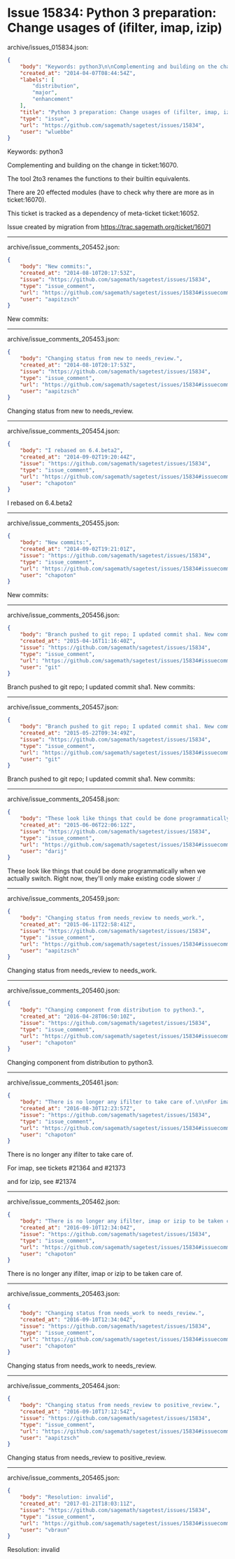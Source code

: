# Issue 15834: Python 3 preparation: Change usages of (ifilter, imap, izip)

archive/issues_015834.json:
```json
{
    "body": "Keywords: python3\n\nComplementing and building on the change in ticket:16070.\n\nThe tool 2to3 renames the functions to their builtin equivalents.\n\nThere are 20 effected modules (have to check why there are more as in ticket:16070). \n\nThis ticket is tracked as a dependency of meta-ticket ticket:16052.\n\nIssue created by migration from https://trac.sagemath.org/ticket/16071\n\n",
    "created_at": "2014-04-07T08:44:54Z",
    "labels": [
        "distribution",
        "major",
        "enhancement"
    ],
    "title": "Python 3 preparation: Change usages of (ifilter, imap, izip)",
    "type": "issue",
    "url": "https://github.com/sagemath/sagetest/issues/15834",
    "user": "wluebbe"
}
```
Keywords: python3

Complementing and building on the change in ticket:16070.

The tool 2to3 renames the functions to their builtin equivalents.

There are 20 effected modules (have to check why there are more as in ticket:16070). 

This ticket is tracked as a dependency of meta-ticket ticket:16052.

Issue created by migration from https://trac.sagemath.org/ticket/16071





---

archive/issue_comments_205452.json:
```json
{
    "body": "New commits:",
    "created_at": "2014-08-10T20:17:53Z",
    "issue": "https://github.com/sagemath/sagetest/issues/15834",
    "type": "issue_comment",
    "url": "https://github.com/sagemath/sagetest/issues/15834#issuecomment-205452",
    "user": "aapitzsch"
}
```

New commits:



---

archive/issue_comments_205453.json:
```json
{
    "body": "Changing status from new to needs_review.",
    "created_at": "2014-08-10T20:17:53Z",
    "issue": "https://github.com/sagemath/sagetest/issues/15834",
    "type": "issue_comment",
    "url": "https://github.com/sagemath/sagetest/issues/15834#issuecomment-205453",
    "user": "aapitzsch"
}
```

Changing status from new to needs_review.



---

archive/issue_comments_205454.json:
```json
{
    "body": "I rebased on 6.4.beta2",
    "created_at": "2014-09-02T19:20:44Z",
    "issue": "https://github.com/sagemath/sagetest/issues/15834",
    "type": "issue_comment",
    "url": "https://github.com/sagemath/sagetest/issues/15834#issuecomment-205454",
    "user": "chapoton"
}
```

I rebased on 6.4.beta2



---

archive/issue_comments_205455.json:
```json
{
    "body": "New commits:",
    "created_at": "2014-09-02T19:21:01Z",
    "issue": "https://github.com/sagemath/sagetest/issues/15834",
    "type": "issue_comment",
    "url": "https://github.com/sagemath/sagetest/issues/15834#issuecomment-205455",
    "user": "chapoton"
}
```

New commits:



---

archive/issue_comments_205456.json:
```json
{
    "body": "Branch pushed to git repo; I updated commit sha1. New commits:",
    "created_at": "2015-04-16T11:16:40Z",
    "issue": "https://github.com/sagemath/sagetest/issues/15834",
    "type": "issue_comment",
    "url": "https://github.com/sagemath/sagetest/issues/15834#issuecomment-205456",
    "user": "git"
}
```

Branch pushed to git repo; I updated commit sha1. New commits:



---

archive/issue_comments_205457.json:
```json
{
    "body": "Branch pushed to git repo; I updated commit sha1. New commits:",
    "created_at": "2015-05-22T09:34:49Z",
    "issue": "https://github.com/sagemath/sagetest/issues/15834",
    "type": "issue_comment",
    "url": "https://github.com/sagemath/sagetest/issues/15834#issuecomment-205457",
    "user": "git"
}
```

Branch pushed to git repo; I updated commit sha1. New commits:



---

archive/issue_comments_205458.json:
```json
{
    "body": "These look like things that could be done programmatically when we actually switch. Right now, they'll only make existing code slower :/",
    "created_at": "2015-06-06T22:06:12Z",
    "issue": "https://github.com/sagemath/sagetest/issues/15834",
    "type": "issue_comment",
    "url": "https://github.com/sagemath/sagetest/issues/15834#issuecomment-205458",
    "user": "darij"
}
```

These look like things that could be done programmatically when we actually switch. Right now, they'll only make existing code slower :/



---

archive/issue_comments_205459.json:
```json
{
    "body": "Changing status from needs_review to needs_work.",
    "created_at": "2015-06-11T22:58:41Z",
    "issue": "https://github.com/sagemath/sagetest/issues/15834",
    "type": "issue_comment",
    "url": "https://github.com/sagemath/sagetest/issues/15834#issuecomment-205459",
    "user": "aapitzsch"
}
```

Changing status from needs_review to needs_work.



---

archive/issue_comments_205460.json:
```json
{
    "body": "Changing component from distribution to python3.",
    "created_at": "2016-04-28T06:50:10Z",
    "issue": "https://github.com/sagemath/sagetest/issues/15834",
    "type": "issue_comment",
    "url": "https://github.com/sagemath/sagetest/issues/15834#issuecomment-205460",
    "user": "chapoton"
}
```

Changing component from distribution to python3.



---

archive/issue_comments_205461.json:
```json
{
    "body": "There is no longer any ifilter to take care of.\n\nFor imap, see tickets #21364 and #21373\n\nand for izip, see #21374",
    "created_at": "2016-08-30T12:23:57Z",
    "issue": "https://github.com/sagemath/sagetest/issues/15834",
    "type": "issue_comment",
    "url": "https://github.com/sagemath/sagetest/issues/15834#issuecomment-205461",
    "user": "chapoton"
}
```

There is no longer any ifilter to take care of.

For imap, see tickets #21364 and #21373

and for izip, see #21374



---

archive/issue_comments_205462.json:
```json
{
    "body": "There is no longer any ifilter, imap or izip to be taken care of.",
    "created_at": "2016-09-10T12:34:04Z",
    "issue": "https://github.com/sagemath/sagetest/issues/15834",
    "type": "issue_comment",
    "url": "https://github.com/sagemath/sagetest/issues/15834#issuecomment-205462",
    "user": "chapoton"
}
```

There is no longer any ifilter, imap or izip to be taken care of.



---

archive/issue_comments_205463.json:
```json
{
    "body": "Changing status from needs_work to needs_review.",
    "created_at": "2016-09-10T12:34:04Z",
    "issue": "https://github.com/sagemath/sagetest/issues/15834",
    "type": "issue_comment",
    "url": "https://github.com/sagemath/sagetest/issues/15834#issuecomment-205463",
    "user": "chapoton"
}
```

Changing status from needs_work to needs_review.



---

archive/issue_comments_205464.json:
```json
{
    "body": "Changing status from needs_review to positive_review.",
    "created_at": "2016-09-10T17:12:54Z",
    "issue": "https://github.com/sagemath/sagetest/issues/15834",
    "type": "issue_comment",
    "url": "https://github.com/sagemath/sagetest/issues/15834#issuecomment-205464",
    "user": "aapitzsch"
}
```

Changing status from needs_review to positive_review.



---

archive/issue_comments_205465.json:
```json
{
    "body": "Resolution: invalid",
    "created_at": "2017-01-21T18:03:11Z",
    "issue": "https://github.com/sagemath/sagetest/issues/15834",
    "type": "issue_comment",
    "url": "https://github.com/sagemath/sagetest/issues/15834#issuecomment-205465",
    "user": "vbraun"
}
```

Resolution: invalid
